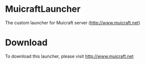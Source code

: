 MuicraftLauncher
================

The custom launcher for Muicraft server (http://www.muicraft.net)

Download
========

To download this launcher, please visit http://www.muicraft.net
